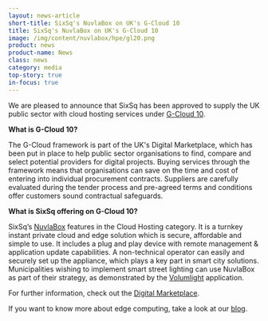 ```yaml
---
layout: news-article
short-title: SixSq's NuvlaBox on UK's G-Cloud 10
title: SixSq's NuvlaBox on UK's G-Cloud 10
image: /img/content/nuvlabox/hpe/gl20.png
product: news
product-name: News
class: news
category: media
top-story: true
in-focus: true
---
```


We are pleased to announce that SixSq has been approved to supply the UK public sector with cloud hosting services under [G-Cloud 10](https://www.gov.uk/government/news/thousands-of-small-businesses-lined-up-for-g-cloud-10).  

**What is G-Cloud 10?**

The G-Cloud framework is part of the UK's Digital Marketplace, which has been put in place to help public sector organisations to find, compare and select potential providers for digital projects. Buying services through the framework means that organisations can save on the time and cost of entering into individual procurement contracts. Suppliers are carefully evaluated during the tender process and pre-agreed terms and conditions offer customers sound contractual safeguards.

**What is SixSq offering on G-Cloud 10?**

SixSq’s [NuvlaBox](https://sixsq.com/products-and-services/nuvlabox/overview) features in the Cloud Hosting category. It is a turnkey instant private cloud and edge solution which is secure, affordable and simple to use. It includes a plug and play device with remote management & application update capabilities. A non-technical operator can easily and securely set up the appliance, which plays a key part in smart city solutions. Municipalities wishing to implement smart street lighting can use NuvlaBox as part of their strategy, as demonstrated by the [Volumlight](https://sixsq.com/solutions/nuvlacity/overview) application.

For further information, check out the [Digital Marketplace](https://www.digitalmarketplace.service.gov.uk/g-cloud/services/983492311279939).

If you want to know more about edge computing, take a look at our [blog](http://media.sixsq.com/blog/what-is-edge-computing).
